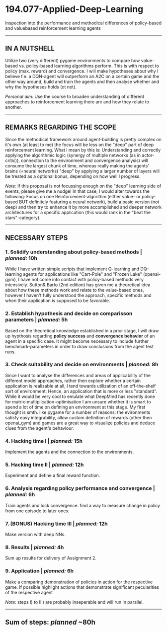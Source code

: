 # 194.077-Applied-Deep-Learning
Inspection into the performance and methodical differences of policy-based and valuebased reinforcement learning agents
____________________________________________________________________________________
## IN A NUTSHELL

Utilize two (very different) pygame environments to compare how value-based 
vs. policy-based learning algorithms perform. This is with respect to policy
(max. reward) and convergence. I will make hypotheses about why 
I believe f.e. a DQN-agent will outperform an A2C on a certain game and the other way 
around, build and train the agents and then analyse whether and why the hypotheses 
holds (ot not).

*Personal aim:*
Use the course to broaden understanding of different approaches to reinforcement learning there are
and how they relate to another.
____________________________________________________________________________________
## REMARKS REGARDING THE SCOPE

Since the methodical framework around agent-building is pretty complex on it's own (at least to me) the 
focus will be less on the "deep" part of deep reinforcement learning. What i mean by this is:
Understanding and correctly applying the algorithmic logic (synergy of multiple networks
(as in actor-critic)), connection to the environment and convergence analysis) will consume 
the largest chunk of time, whereas really making the agents' brains (=neural networks) "deep" by applying 
a larger number of layers will be treated as a optional bonus, depending on how well I progress.

*Note:*
If this proposal is not focussing enough on the "deep" learning
side of events, please give me a nudge! In that case, I would alter towards the following: 
Focus on one Reinforcement-algorithm (either value- or policy-based BUT definitely featuring a neural network), 
build a basic version (not deep) and then try to enhance it by more accomplished and deeper network architectures for a specific 
application (this would rank in the "beat the stars"-category).
____________________________________________________________________________________
## NECESSARY STEPS

### 1. Solidify understanding about policy-based methods | *planned:* 10h

While I have written simple scripts that implement Q-learning and DQ-learning agents
for applications like "Cart-Pole" and "Frozen Lake" (openai-gym), I have not come into contact with policy-based methods very intensively.
Sutton& Barto (2nd edition) has given me a theoretical idea about how these methods work
and relate to the value-based ones, however I haven't fully understood the approach, specific methods
and when their application is supposed to be favorable.

### 2. Establish hypothesis and decide on comparisson parameters | *planned:* 5h

Based on the theoretical knowledge established in a prior stage, I will draw up hypthosis regarding **policy success** and 
**convergence behavior** of an agent in a specific case. It might become necessary to include further benchmark-parameters
in order to draw conclusions from the agent test runs.

### 3. Check suitability and decide on environments  | *planned:* 8h

Since I want to analyse the differences and areas of applicability of the different model approaches,
rather then explore whether a certain application is realizable at all, I tend towards utilization
of an off-the-shelf sort of environment. Hence, an application that is more or less "standard". While
it would be very cool to emulate what DeepMind has recently done for matrix-multipilcation-optimisation
I am unsure whether it is smart to spend a lot of time on defining an environment at this stage.
My first thought is smth. like pygame for a number of reasons: the evironments satisfy easy integrability,
allow custom definition of rewards (other then openai_gym) and games are a great way to visualize policies and
deduce clues from the agent's behaviour.

### 4. Hacking time I | *planned:* 15h

Implement the agents and the connection to the environments. 

### 5. Hacking time II | *planned:* 12h

Experiment and define a final reward function.

### 6. Analysis regarding policy performance and convergence | *planned:* 6h

Train agents and lock convergence.
find a way to measure change in policy from one episode to later ones.

### 7. (BONUS) Hacking time III | *planned:* 12h

Make version with deep NNs.

### 8. Results | *planned:* 4h

Sum up results for delivery of Assignment 2.

### 9. Application | *planned:* 6h

Make a comparing demonstration of policies in action for the respective game. If possible highlight actions that
demonstrate significant pecularities of the respective agent 

*Note:* steps I) to III) are probably inseperable and will run in parallel.
_____________________________________________________________________________________
## Sum of steps: *planned* ~80h



